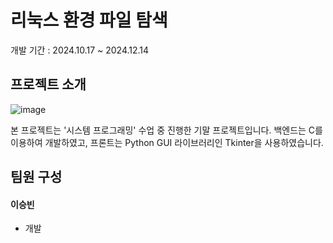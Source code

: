 # 리눅스 환경 파일 탐색
개발 기간 : 2024.10.17 ~ 2024.12.14

## 프로젝트 소개
![image](https://github.com/user-attachments/assets/bcc45a3c-539b-4b0b-8daf-d50c5e14549d)

본 프로젝트는 '시스템 프로그래밍' 수업 중 진행한 기말 프로젝트입니다.
백엔드는 C를 이용하여 개발하였고, 프론트는 Python GUI 라이브러리인 Tkinter을 사용하였습니다.

## 팀원 구성 

#### 이승빈
- 개발
